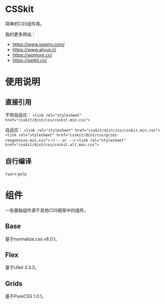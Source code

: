 # CSSkit

简单的CSS组件库。

我的更多网站：
- https://www.iopenv.com/
- https://www.aliyun.li/
- https://wpmore.cn/
- https://getkit.cn/

# 使用说明

## 直接引用

不带自适应：
```<link rel="stylesheet" href="csskit/dist/css/csskit.min.css">```

自适应：
```<link rel="stylesheet" href="csskit/dist/css/csskit.min.css">```
```<link rel="stylesheet" href="csskit/dist/css/grids-responsive.min.css">```
```<!-- or -->```
```<link rel="stylesheet" href="csskit/dist/css/csskit.all.min.css">```


## 自行编译

```tyarn```
```gulp```

# 组件

一些基础组件源于其他CSS框架中的组件。

## Base
基于normalize.css v8.0.1。

## Flex
基于UIkit 3.3.3。

## Grids
基于PureCSS 1.0.1。